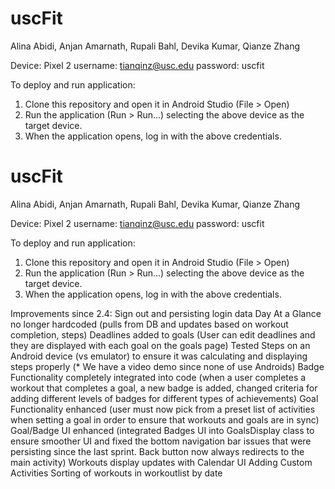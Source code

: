 # uscFit
Alina Abidi, Anjan Amarnath, Rupali Bahl, Devika Kumar, Qianze Zhang

Device: Pixel 2
username: tianqinz@usc.edu
password: uscfit


To deploy and run application:
1. Clone this repository and open it in Android Studio (File > Open)
2. Run the application (Run > Run...) selecting the above device as the target device.
3. When the application opens, log in with the above credentials.

# uscFit
Alina Abidi, Anjan Amarnath, Rupali Bahl, Devika Kumar, Qianze Zhang

Device: Pixel 2
username: tianqinz@usc.edu
password: uscfit


To deploy and run application:
1. Clone this repository and open it in Android Studio (File > Open)
2. Run the application (Run > Run...) selecting the above device as the target device.
3. When the application opens, log in with the above credentials.

Improvements since 2.4:
Sign out and persisting login data
Day At a Glance no longer hardcoded (pulls from DB and updates based on workout completion, steps)
Deadlines added to goals (User can edit deadlines and they are displayed with each goal on the goals page)
Tested Steps on an Android device (vs emulator) to ensure it was calculating and displaying steps properly (* We have a video demo since none of use Androids)
Badge Functionality completely integrated into code (when a user completes a workout that completes a goal, a new badge is added, changed criteria for adding different levels of badges for different types of achievements)
Goal Functionality enhanced (user must now pick from a preset list of activities when setting a goal in order to ensure that workouts and goals are in sync)
Goal/Badge UI enhanced (integrated Badges UI into GoalsDisplay class to ensure smoother UI and fixed the bottom navigation bar issues that were persisting since the last sprint. Back button now always redirects to the main activity)
Workouts display updates with Calendar UI
Adding Custom Activities
Sorting of workouts in workoutlist by date
